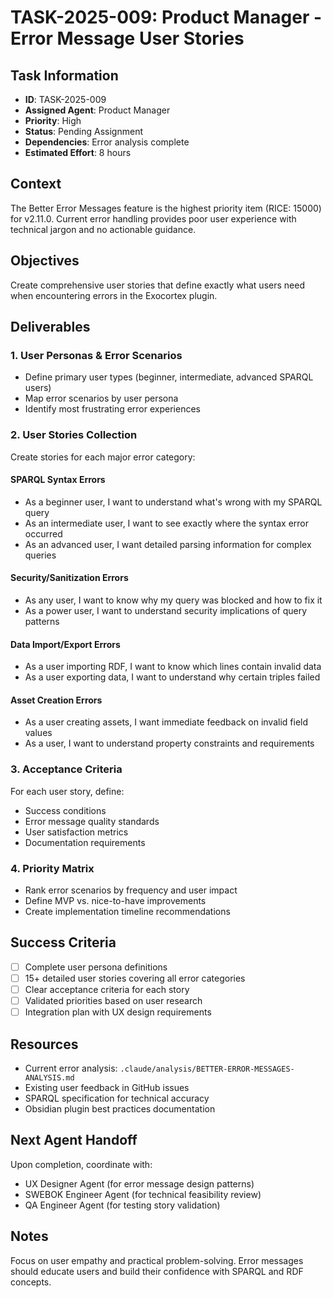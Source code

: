 # TASK-2025-009: Product Manager - Error Message User Stories

## Task Information
- **ID**: TASK-2025-009
- **Assigned Agent**: Product Manager
- **Priority**: High
- **Status**: Pending Assignment
- **Dependencies**: Error analysis complete
- **Estimated Effort**: 8 hours

## Context
The Better Error Messages feature is the highest priority item (RICE: 15000) for v2.11.0. Current error handling provides poor user experience with technical jargon and no actionable guidance.

## Objectives
Create comprehensive user stories that define exactly what users need when encountering errors in the Exocortex plugin.

## Deliverables

### 1. User Personas & Error Scenarios
- Define primary user types (beginner, intermediate, advanced SPARQL users)
- Map error scenarios by user persona
- Identify most frustrating error experiences

### 2. User Stories Collection
Create stories for each major error category:

#### SPARQL Syntax Errors
- As a beginner user, I want to understand what's wrong with my SPARQL query
- As an intermediate user, I want to see exactly where the syntax error occurred
- As an advanced user, I want detailed parsing information for complex queries

#### Security/Sanitization Errors
- As any user, I want to know why my query was blocked and how to fix it
- As a power user, I want to understand security implications of query patterns

#### Data Import/Export Errors
- As a user importing RDF, I want to know which lines contain invalid data
- As a user exporting data, I want to understand why certain triples failed

#### Asset Creation Errors
- As a user creating assets, I want immediate feedback on invalid field values
- As a user, I want to understand property constraints and requirements

### 3. Acceptance Criteria
For each user story, define:
- Success conditions
- Error message quality standards
- User satisfaction metrics
- Documentation requirements

### 4. Priority Matrix
- Rank error scenarios by frequency and user impact
- Define MVP vs. nice-to-have improvements
- Create implementation timeline recommendations

## Success Criteria
- [ ] Complete user persona definitions
- [ ] 15+ detailed user stories covering all error categories
- [ ] Clear acceptance criteria for each story
- [ ] Validated priorities based on user research
- [ ] Integration plan with UX design requirements

## Resources
- Current error analysis: `.claude/analysis/BETTER-ERROR-MESSAGES-ANALYSIS.md`
- Existing user feedback in GitHub issues
- SPARQL specification for technical accuracy
- Obsidian plugin best practices documentation

## Next Agent Handoff
Upon completion, coordinate with:
- UX Designer Agent (for error message design patterns)
- SWEBOK Engineer Agent (for technical feasibility review)
- QA Engineer Agent (for testing story validation)

## Notes
Focus on user empathy and practical problem-solving. Error messages should educate users and build their confidence with SPARQL and RDF concepts.